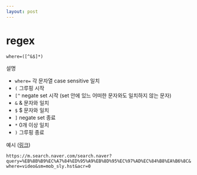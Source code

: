 ```yaml
---
layout: post
---
```


# regex

`where=([^&$]*)`

설명

* `where=` 각 문자열 case sensitive 일치
* `(` 그루핑 시작
* `[^` negate set 시작 \(set 안에 있느 어떠한 문자와도 일치하지 않는 문자\)
* `&` & 문자와 일치
* `$` $ 문자와 일치
* `]` negate set 종료
* `*` 0개 이상 일치
* `)` 그루핑 종료

예시 \([링크](https://regexr.com/4p60i)\)

`https://m.search.naver.com/search.naver?query=%EB%8B%B9%EC%A7%84%ED%95%A9%EB%8D%95%EC%97%AD%EC%84%B8%EA%B6%8C&where=video&sm=mob_sly.hst&acr=0`

